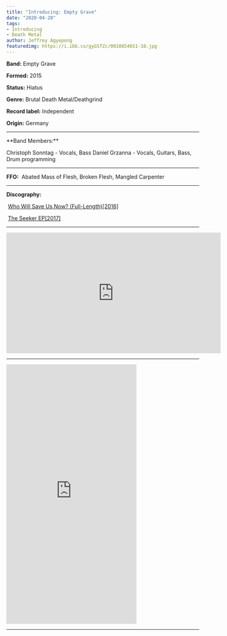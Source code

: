 ```yaml
---
title: "Introducing: Empty Grave"
date: "2020-04-28"
tags:
- Introducing
- Death Metal
author: Jeffrey Agyepong
featuredimg: https://i.ibb.co/gyGSfZc/0010854651-10.jpg
---
```


**Band:** Empty Grave

**Formed:** 2015

**Status:** Hiatus

**Genre:** Brutal Death Metal/Deathgrind

**Record label:** Independent

**Origin:** Germany

<hr>
**Band Members:**

Christoph Sonntag - Vocals, Bass
Daniel Grzanna - Vocals, Guitars, Bass, Drum programming

<hr>

**FFO:**  Abated Mass of Flesh, Broken Flesh, Mangled Carpenter


<hr>

**Discography:**


 [Who Will Save Us Now? (Full-Length)[2016]](https://emptygrave.bandcamp.com/album/who-will-save-us-now)

 [The Seeker EP[2017]](https://emptygrave.bandcamp.com/album/the-seeker-ep) 

<hr>

<div class="video-container"><iframe src="https://www.youtube.com/embed/QNYjtoFSLag" width="560" height="315" frameborder="0"></iframe></div>

<hr>

<iframe style="border: 0; width: 340px; height: 677px;" src="https://bandcamp.com/EmbeddedPlayer/album=941992438/size=large/bgcol=ffffff/linkcol=0687f5/transparent=true/" seamless><a href="https://emptygrave.bandcamp.com/album/the-seeker-ep">The Seeker EP by Empty Grave</a></iframe>

<hr>


